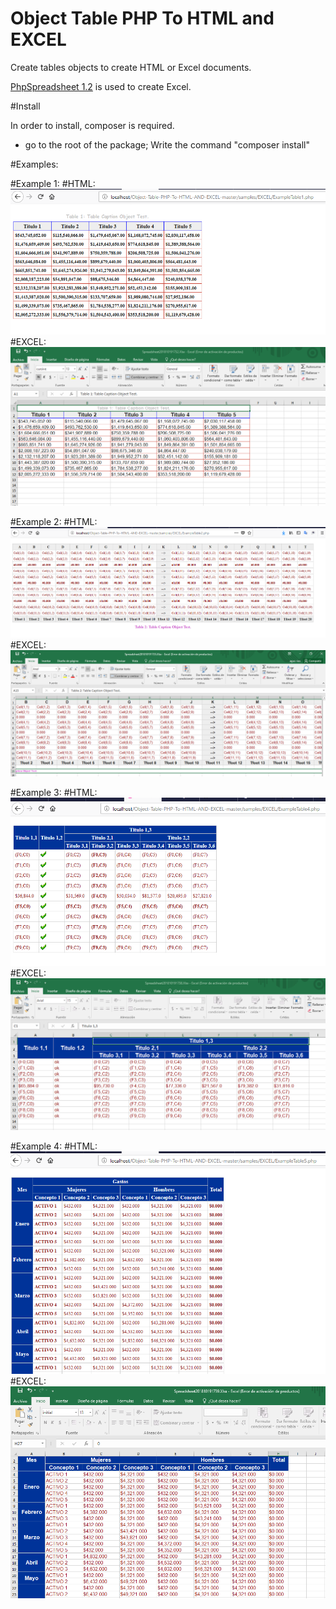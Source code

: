 # Object Table PHP To HTML and EXCEL

Create tables objects to create HTML or Excel documents.

[PhpSpreadsheet 1.2](https://phpspreadsheet.readthedocs.io/en/develop/) is used to create Excel.

#Install

In order to install, composer is required.
* go to the root of the package; Write the command "composer install"

#Examples:

#Example 1:
#HTML:
![alt text](samples/img/Example1Html.PNG "Example of table HTML 1")
#EXCEL:
![alt text](samples/img/Example1Excel.PNG "Example of table EXCEL 1")

#Example 2:
#HTML:
![alt text](samples/img/Example2Html.PNG "Example of table HTML 2")
#EXCEL:
![alt text](samples/img/Example2Excel.PNG "Example of table EXCEL 2")

#Example 3:
#HTML:
![alt text](samples/img/Example3Html.PNG "Example of table HTML 3")
#EXCEL:
![alt text](samples/img/Example3Excel.PNG "Example of table EXCEL 3")

#Example 4:
#HTML:
![alt text](samples/img/Example4Html.PNG "Example of table HTML 4")
#EXCEL:
![alt text](samples/img/Example4Excel.PNG "Example of table EXCEL 4")

